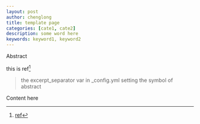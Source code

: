 ```yaml
---
layout: post
author: chenglong  
title: template page
categories: [cate1, cate2]
description: some word here
keywords: keyword1, keyword2
---
```


Abstract

<!-- abs -->


this is ref[^1]

> the excerpt_separator var in _config.yml setting the symbol of abstract

Content here

[^1]: [ref](website)
